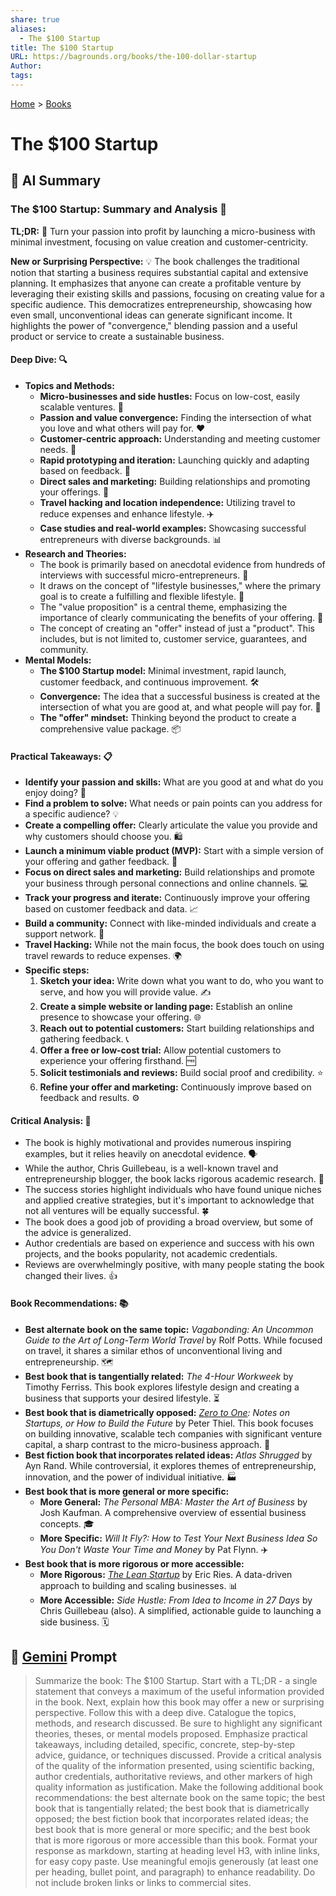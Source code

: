 ```yaml
---
share: true
aliases:
  - The $100 Startup
title: The $100 Startup
URL: https://bagrounds.org/books/the-100-dollar-startup
Author: 
tags: 
---
```

[Home](../index.md) > [Books](./index.md)  
# The $100 Startup  
## 🤖 AI Summary  
### **The $100 Startup: Summary and Analysis** 🚀  
**TL;DR:** 💸 Turn your passion into profit by launching a micro-business with minimal investment, focusing on value creation and customer-centricity.  
  
**New or Surprising Perspective:** 💡 The book challenges the traditional notion that starting a business requires substantial capital and extensive planning. It emphasizes that anyone can create a profitable venture by leveraging their existing skills and passions, focusing on creating value for a specific audience. This democratizes entrepreneurship, showcasing how even small, unconventional ideas can generate significant income. It highlights the power of "convergence," blending passion and a useful product or service to create a sustainable business.  
  
#### **Deep Dive:** 🔍  
* **Topics and Methods:**  
    * **Micro-businesses and side hustles:** Focus on low-cost, easily scalable ventures. 💼  
    * **Passion and value convergence:** Finding the intersection of what you love and what others will pay for. ❤️  
    * **Customer-centric approach:** Understanding and meeting customer needs. 🤝  
    * **Rapid prototyping and iteration:** Launching quickly and adapting based on feedback. 🔄  
    * **Direct sales and marketing:** Building relationships and promoting your offerings. 📣  
    * **Travel hacking and location independence:** Utilizing travel to reduce expenses and enhance lifestyle. ✈️  
    * **Case studies and real-world examples:** Showcasing successful entrepreneurs with diverse backgrounds. 📊  
* **Research and Theories:**  
    * The book is primarily based on anecdotal evidence from hundreds of interviews with successful micro-entrepreneurs. 📝  
    * It draws on the concept of "lifestyle businesses," where the primary goal is to create a fulfilling and flexible lifestyle. 🧘  
    * The "value proposition" is a central theme, emphasizing the importance of clearly communicating the benefits of your offering. 🎁  
    * The concept of creating an "offer" instead of just a "product". This includes, but is not limited to, customer service, guarantees, and community.  
* **Mental Models:**  
    * **The $100 Startup model:** Minimal investment, rapid launch, customer feedback, and continuous improvement. 🛠️  
    * **Convergence:** The idea that a successful business is created at the intersection of what you are good at, and what people will pay for. 🧭  
    * **The "offer" mindset:** Thinking beyond the product to create a comprehensive value package. 📦  
  
#### **Practical Takeaways:** 📋  
* **Identify your passion and skills:** What are you good at and what do you enjoy doing? 🎯  
* **Find a problem to solve:** What needs or pain points can you address for a specific audience? 💡  
* **Create a compelling offer:** Clearly articulate the value you provide and why customers should choose you. 🛍️  
* **Launch a minimum viable product (MVP):** Start with a simple version of your offering and gather feedback. 🚀  
* **Focus on direct sales and marketing:** Build relationships and promote your business through personal connections and online channels. 💻  
* **Track your progress and iterate:** Continuously improve your offering based on customer feedback and data. 📈  
* **Build a community:** Connect with like-minded individuals and create a support network. 🤝  
* **Travel Hacking:** While not the main focus, the book does touch on using travel rewards to reduce expenses. 🌍  
* **Specific steps:**  
    1.  **Sketch your idea:** Write down what you want to do, who you want to serve, and how you will provide value. ✍️  
    2.  **Create a simple website or landing page:** Establish an online presence to showcase your offering. 🌐  
    3.  **Reach out to potential customers:** Start building relationships and gathering feedback. 📞  
    4.  **Offer a free or low-cost trial:** Allow potential customers to experience your offering firsthand. 🆓  
    5.  **Solicit testimonials and reviews:** Build social proof and credibility. ⭐  
    6.  **Refine your offer and marketing:** Continuously improve based on feedback and results. ⚙️  
  
#### **Critical Analysis:** 🧐  
* The book is highly motivational and provides numerous inspiring examples, but it relies heavily on anecdotal evidence. 🗣️  
* While the author, Chris Guillebeau, is a well-known travel and entrepreneurship blogger, the book lacks rigorous academic research. 📝  
* The success stories highlight individuals who have found unique niches and applied creative strategies, but it's important to acknowledge that not all ventures will be equally successful. 🍀  
* The book does a good job of providing a broad overview, but some of the advice is generalized.  
* Author credentials are based on experience and success with his own projects, and the books popularity, not academic credentials.  
* Reviews are overwhelmingly positive, with many people stating the book changed their lives. 👍  
  
#### **Book Recommendations:** 📚  
* **Best alternate book on the same topic:** *Vagabonding: An Uncommon Guide to the Art of Long-Term World Travel* by Rolf Potts. While focused on travel, it shares a similar ethos of unconventional living and entrepreneurship. 🗺️  
* **Best book that is tangentially related:** *The 4-Hour Workweek* by Timothy Ferriss. This book explores lifestyle design and creating a business that supports your desired lifestyle. ⏳  
* **Best book that is diametrically opposed:** *[Zero to One](./zero-to-one.md): Notes on Startups, or How to Build the Future* by Peter Thiel. This book focuses on building innovative, scalable tech companies with significant venture capital, a sharp contrast to the micro-business approach. 🤖  
* **Best fiction book that incorporates related ideas:** *Atlas Shrugged* by Ayn Rand. While controversial, it explores themes of entrepreneurship, innovation, and the power of individual initiative. 🏭  
* **Best book that is more general or more specific:**  
    * **More General:** *The Personal MBA: Master the Art of Business* by Josh Kaufman. A comprehensive overview of essential business concepts. 🎓  
    * **More Specific:** *Will It Fly?: How to Test Your Next Business Idea So You Don't Waste Your Time and Money* by Pat Flynn. ✈️  
* **Best book that is more rigorous or more accessible:**  
    * **More Rigorous:** *[The Lean Startup](./the-lean-startup.md)* by Eric Ries. A data-driven approach to building and scaling businesses. 📊  
    * **More Accessible:** *Side Hustle: From Idea to Income in 27 Days* by Chris Guillebeau (also). A simplified, actionable guide to launching a side business. 🗓️  
  
## 💬 [Gemini](https://gemini.google.com) Prompt  
> Summarize the book: The $100 Startup. Start with a TL;DR - a single statement that conveys a maximum of the useful information provided in the book. Next, explain how this book may offer a new or surprising perspective. Follow this with a deep dive. Catalogue the topics, methods, and research discussed. Be sure to highlight any significant theories, theses, or mental models proposed. Emphasize practical takeaways, including detailed, specific, concrete, step-by-step advice, guidance, or techniques discussed. Provide a critical analysis of the quality of the information presented, using scientific backing, author credentials, authoritative reviews, and other markers of high quality information as justification. Make the following additional book recommendations: the best alternate book on the same topic; the best book that is tangentially related; the best book that is diametrically opposed; the best fiction book that incorporates related ideas; the best book that is more general or more specific; and the best book that is more rigorous or more accessible than this book. Format your response as markdown, starting at heading level H3, with inline links, for easy copy paste. Use meaningful emojis generously (at least one per heading, bullet point, and paragraph) to enhance readability. Do not include broken links or links to commercial sites.  

